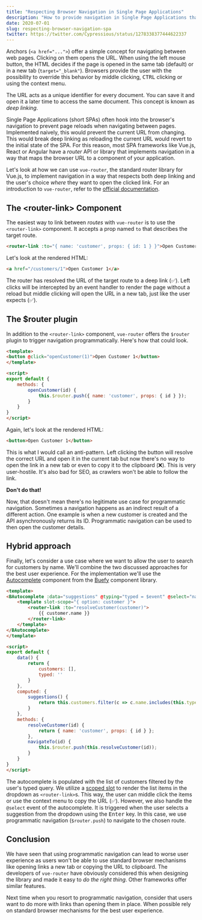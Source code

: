 ```yaml
---
title: "Respecting Browser Navigation in Single Page Applications"
description: "How to provide navigation in Single Page Applications that respects the browser"
date: 2020-07-01
slug: respecting-browser-navigation-spa
twitter: https://twitter.com/Cypressious/status/1278338377444622337
---
```


Anchors (`<a href="...">`) offer a simple concept for navigating between web pages. Clicking on them opens the URL. When using the left mouse button, the HTML decides if the page is opened in the same tab (default) or in a new tab (`target="_blank"`). Browsers provide the user with the possibility to override this behavior by middle clicking, <kbd>CTRL</kbd> clicking or using the context menu. 

The URL acts as a unique identifier for every document. You can save it and open it a later time to access the same document. This concept is known as _deep linking_.  

Single Page Applications (short SPAs) often hook into the browser's navigation to prevent page reloads when navigating between pages. Implemented naively, this would prevent the current URL from changing. This would break deep linking as reloading the current URL would revert to the initial state of the SPA. For this reason, most SPA frameworks like Vue.js, React or Angular have a _router_ API or library that implements navigation in a way that maps the browser URL to a component of your application.

Let's look at how we can use `vue-router`, the standard router library for Vue.js, to implement navigation in a way that respects both deep linking and the user's choice _where_ they want to open the clicked link. For an introduction to `vue-router`, refer to the [official documentation](https://router.vuejs.org/guide/).

## The &lt;router-link&gt; Component

The easiest way to link between _routes_ with `vue-router` is to use the `<router-link>` component. It accepts a prop named `to` that describes the target route.

```html
<router-link :to="{ name: 'customer', props: { id: 1 } }">Open Customer 1</router-link>
``` 

Let's look at the rendered HTML:

```html
<a href="/customers/1">Open Customer 1</a>
```

The router has resolved the URL of the target route to a deep link (✅). Left clicks will be intercepted by an event handler to render the page without a reload but middle clicking will open the URL in a new tab, just like the user expects (✅).

## The $router plugin

In addition to the `<router-link>` component, `vue-router` offers the `$router` plugin to trigger navigation programmatically. Here's how that could look.

```html
<template>
<button @click="openCustomer(1)">Open Customer 1</button>
</template>

<script>
export default {
    methods: {
        openCustomer(id) {
            this.$router.push({ name: 'customer', props: { id } });
        }           
    }   
}
</script>
```

Again, let's look at the rendered HTML:

```html
<button>Open Customer 1</button>
```

This is what I would call an anti-pattern. Left clicking the button will resolve the correct URL and open it in the current tab but now there's no way to open the link in a new tab or even to copy it to the clipboard (❌). This is very user-hostile. It's also bad for SEO, as crawlers won't be able to follow the link. 

**Don't do that!** 

Now, that doesn't mean there's no legitimate use case for programmatic navigation. Sometimes a navigation happens as an indirect result of a different action. One example is when a new customer is created and the API asynchronously returns its ID. Programmatic navigation can be used to then open the customer details.

## Hybrid approach

Finally, let's consider a use case where we want to allow the user to search for customers by name. We'll combine the two discussed approaches for the best user experience. For the implementation we'll use the [Autocomplete](https://buefy.org/documentation/autocomplete/) component from the [Buefy](https://buefy.org) component library.

```html
<template>
<BAutocomplete :data="suggestions" @typing="typed = $event" @select="navigateTo($event)">
    <template slot-scope="{ option: customer }">
        <router-link :to="resolveCustomer(customer)">
            {{ customer.name }}
        </router-link>
    </template>
</BAutocomplete>
</template>

<script>
export default {
    data() {
        return {
            customers: [],
            typed: ''        
        }     
    },
    computed: {
        suggestions() {
            return this.customers.filter(c => c.name.includes(this.typed));
        }       
    },
    methods: {
        resolveCustomer(id) {
            return { name: 'customer', props: { id } };
        },
        navigateTo(id) {
            this.$router.push(this.resolveCustomer(id));        
        }
    }   
}
</script>
```

The autocomplete is populated with the list of customers filtered by the user's typed query. We utilize a [scoped slot](https://vuejs.org/v2/guide/components-slots.html#Scoped-Slots-with-the-slot-scope-Attribute) to render the list items in the dropdown as `<router-link>`s. This way, the user can middle click the items or use the context menu to copy the URL (✅). However, we also handle the `@select` event of the autocomplete. It is triggered when the user selects a suggestion from the dropdown using the <kbd>Enter</kbd> key. In this case, we use programmatic navigation (`$router.push`) to navigate to the chosen route. 

## Conclusion

We have seen that using programmatic navigation can lead to worse user experience as users won't be able to use standard browser mechanisms like opening links a new tab or copying the URL to clipboard. The developers of `vue-router` have obviously considered this when designing the library and made it easy to _do the right thing_. Other frameworks offer similar features.

Next time when you resort to programmatic navigation, consider that users want to do more with links than opening them in place. When possible rely on standard browser mechanisms for the best user experience.  